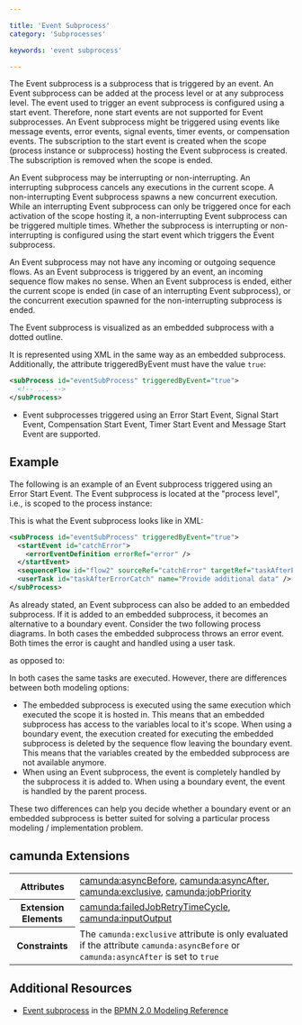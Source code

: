 ```yaml
---

title: 'Event Subprocess'
category: 'Subprocesses'

keywords: 'event subprocess'

---
```



The Event subprocess is a subprocess that is triggered by an event. An Event subprocess can be added at the process level or at any subprocess level. The event used to trigger an event subprocess is configured using a start event. Therefore, none start events are not supported for Event subprocesses. An Event subprocess might be triggered using events like message events, error events, signal events, timer events, or compensation events. The subscription to the start event is created when the scope (process instance or subprocess) hosting the Event subprocess is created. The subscription is removed when the scope is ended.

An Event subprocess may be interrupting or non-interrupting. An interrupting subprocess cancels any executions in the current scope. A non-interrupting Event subprocess spawns a new concurrent execution. While an interrupting Event subprocess can only be triggered once for each activation of the scope hosting it, a non-interrupting Event subprocess can be triggered multiple times. Whether the subprocess is interrupting or non-interrupting is configured using the start event which triggers the Event subprocess.

An Event subprocess may not have any incoming or outgoing sequence flows. As an Event subprocess is triggered by an event, an incoming sequence flow makes no sense. When an Event subprocess is ended, either the current scope is ended (in case of an interrupting Event subprocess), or the concurrent execution spawned for the non-interrupting subprocess is ended.

The Event subprocess is visualized as an embedded subprocess with a dotted outline.

<div data-bpmn-diagram="tutorial/subprocess_event"> </div>

It is represented using XML in the same way as an embedded subprocess. Additionally, the attribute triggeredByEvent must have the value `true`:

```xml
<subProcess id="eventSubProcess" triggeredByEvent="true">
  <!-- ... -->
</subProcess>
```

<div class="alert alert-info">
  <ul>
    <li>Event subprocesses triggered using an Error Start Event, Signal Start Event, Compensation Start Event, Timer Start Event and Message Start Event are supported.</li>
  </ul>
</div>


## Example

The following is an example of an Event subprocess triggered using an Error Start Event. The Event subprocess is located at the "process level", i.e., is scoped to the process instance:

<div data-bpmn-diagram="implement/event-subprocess"></div>

This is what the Event subprocess looks like in XML:

```xml
<subProcess id="eventSubProcess" triggeredByEvent="true">
  <startEvent id="catchError">
    <errorEventDefinition errorRef="error" />
  </startEvent>
  <sequenceFlow id="flow2" sourceRef="catchError" targetRef="taskAfterErrorCatch" />
  <userTask id="taskAfterErrorCatch" name="Provide additional data" />
</subProcess>
```

As already stated, an Event subprocess can also be added to an embedded subprocess. If it is added to an embedded subprocess, it becomes an alternative to a boundary event. Consider the two following process diagrams. In both cases the embedded subprocess throws an error event. Both times the error is caught and handled using a user task.

<div data-bpmn-diagram="implement/event-subprocess-alternative1"></div>

as opposed to:

<div data-bpmn-diagram="implement/event-subprocess-alternative2"></div>

In both cases the same tasks are executed. However, there are differences between both modeling options:

*   The embedded subprocess is executed using the same execution which executed the scope it is hosted in. This means that an embedded subprocess has access to the variables local to it's scope. When using a boundary event, the execution created for executing the embedded subprocess is deleted by the sequence flow leaving the boundary event. This means that the variables created by the embedded subprocess are not available anymore.
*   When using an Event subprocess, the event is completely handled by the subprocess it is added to. When using a boundary event, the event is handled by the parent process.

These two differences can help you decide whether a boundary event or an embedded subprocess is better suited for solving a particular process modeling / implementation problem.

## camunda Extensions

<table class="table table-striped">
  <tr>
    <th>Attributes</th>
    <td>
      <a href="ref:#custom-extensions-camunda-extension-attributes-camundaasyncbefore">camunda:asyncBefore</a>,
      <a href="ref:#custom-extensions-camunda-extension-attributes-camundaasyncafter">camunda:asyncAfter</a>,
      <a href="ref:#custom-extensions-camunda-extension-attributes-camundaexclusive">camunda:exclusive</a>,
      <a href="ref:#custom-extensions-camunda-extension-attributes-camundajobpriority">camunda:jobPriority</a>
    </td>
  </tr>
  <tr>
    <th>Extension Elements</th>
    <td>
      <a href="ref:#custom-extensions-camunda-extension-elements-camundafailedjobretrytimecycle">camunda:failedJobRetryTimeCycle</a>,
      <a href="ref:#custom-extensions-camunda-extension-elements-camundainputoutput">camunda:inputOutput</a>
    </td>
  </tr>
  <tr>
    <th>Constraints</th>
    <td>
      The <code>camunda:exclusive</code> attribute is only evaluated if the attribute
      <code>camunda:asyncBefore</code> or <code>camunda:asyncAfter</code> is set to <code>true</code>
    </td>
  </tr>
</table>

## Additional Resources

*   [Event subprocess](http://camunda.org/bpmn/reference.html#activities-event-subprocess) in the [BPMN 2.0 Modeling Reference](http://camunda.org/bpmn/reference.html)
